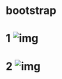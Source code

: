 # bootstrap
# 1 <img src="https://imguploader.net/if/kO8UIDsr6agd.png" alt="img" />
# 2 <img src="https://imguploader.net/if/l3yV1ZON6BFm.png" alt="img" />
